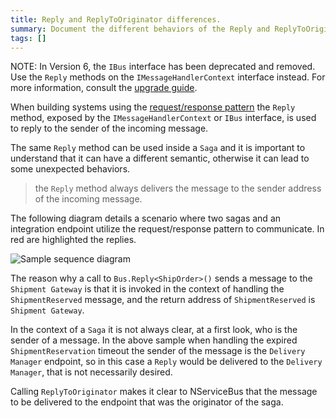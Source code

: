 ```yaml
---
title: Reply and ReplyToOriginator differences.
summary: Document the different behaviors of the Reply and ReplyToOriginator methods of the IMessageHandlerContext/IBus instance.
tags: []
---
```


NOTE: In Version 6, the `IBus` interface has been deprecated and removed. Use the `Reply` methods on the `IMessageHandlerContext` interface instead. For more information, consult the [upgrade guide](/nservicebus/upgrades/5to6.md).

When building systems using the [request/response pattern](/nservicebus/messaging/reply-to-a-message.md) the `Reply` method, exposed by the `IMessageHandlerContext` or `IBus` interface, is used to reply to the sender of the incoming message.

The same `Reply` method can be used inside a `Saga` and it is important to understand that it can have a different semantic, otherwise it can lead to some unexpected behaviors.

> the `Reply` method always delivers the message to the sender address of the incoming message.

The following diagram details a scenario where two sagas and an integration endpoint utilize the request/response pattern to communicate. In red are highlighted the replies.

![Sample sequence diagram](reply-replaytooriginator-differences.png)

The reason why a call to `Bus.Reply<ShipOrder>()` sends a message to the `Shipment Gateway` is that it is invoked in the context of handling the `ShipmentReserved` message, and the return address of `ShipmentReserved` is `Shipment Gateway`.

In the context of a `Saga` it is not always clear, at a first look, who is the sender of a message. In the above sample when handling the expired `ShipmentReservation` timeout the sender of the message is the `Delivery Manager` endpoint, so in this case a `Reply` would be delivered to the `Delivery Manager`, that is not necessarily desired.

Calling `ReplyToOriginator` makes it clear to NServiceBus that the message to be delivered to the endpoint that was the originator of the saga.